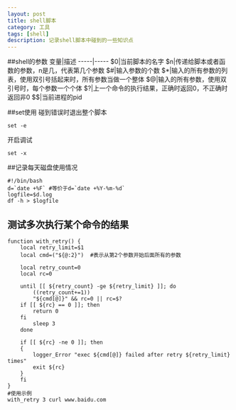 ```yaml
---
layout: post
title: shell脚本
category: 工具
tags: [shell]
description: 记录shell脚本中碰到的一些知识点
---
```


##shell的参数
变量|描述
-----|-----
$0|当前脚本的名字
$n|传递给脚本或者函数的参数，n是几，代表第几个参数
$#|输入参数的个数
$*|输入的所有参数的列表，使用双引号括起来时，所有参数当做一个整体
$@|输入的所有参数，使用双引号时，每个参数一个个体
$?|上一个命令的执行结果，正确时返回0，不正确时返回非0
$$|当前进程的pid

##set使用
碰到错误时退出整个脚本

```set -e```

开启调试

```set -x```


##记录每天磁盘使用情况

```
#!/bin/bash
d=`date +%F` #等价于d=`date +%Y-%m-%d`
logfile=$d.log
df -h > $logfile
```

## 测试多次执行某个命令的结果

```
function with_retry() {
    local retry_limit=$1
    local cmd=("${@:2}")  #表示从第2个参数开始后面所有的参数

    local retry_count=0
    local rc=0

    until [[ ${retry_count} -ge ${retry_limit} ]]; do
        ((retry_count+=1))
        "${cmd[@]}" && rc=0 || rc=$?
    if [[ ${rc} == 0 ]]; then
        return 0
    fi
        sleep 3
    done

    if [[ ${rc} -ne 0 ]]; then
    {
        logger_Error "exec ${cmd[@]} failed after retry ${retry_limit} times"
        exit ${rc}
    }
    fi
}
#使用示例
with_retry 3 curl www.baidu.com
```